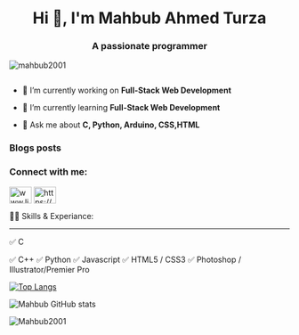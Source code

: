 <h1 align="center">Hi 👋, I'm Mahbub Ahmed Turza</h1>
<h3 align="center">A passionate programmer</h3>

<p align="left"> <img src="https://komarev.com/ghpvc/?username=mahbub2001&label=Profile%20views&color=0e75b6&style=flat" alt="mahbub2001" /> </p>

<!-- <p align="left"> <a href="https://github.com/ryo-ma/github-profile-trophy"><img src="https://github-profile-trophy.vercel.app/?username=mahbub2001" alt="mahbub2001" /></a> </p> -->

<p align="left"> <a href="https://twitter.com/" target="blank"><img src="https://img.shields.io/twitter/follow/?logo=twitter&style=for-the-badge" alt="" /></a> </p>

- 🔭 I’m currently working on **Full-Stack Web Development**

- 🌱 I’m currently learning **Full-Stack Web Development**

- 💬 Ask me about **C, Python, Arduino, CSS,HTML**

### Blogs posts
<!-- BLOG-POST-LIST:START -->
<!-- BLOG-POST-LIST:END -->

<h3 align="left">Connect with me:</h3>
<p align="left">
<!-- <a href="https://dev.to/mahbub2001" target="blank"><img align="center" src="https://raw.githubusercontent.com/rahuldkjain/github-profile-readme-generator/master/src/images/icons/Social/devto.svg" alt="mahbub2001" height="30" width="40" /></a> -->
<a href="https://linkedin.com/in/www.linkedin.com/in/mahbub-ahmed-turza" target="blank"><img align="center" src="https://raw.githubusercontent.com/rahuldkjain/github-profile-readme-generator/master/src/images/icons/Social/linked-in-alt.svg" alt="www.linkedin.com/in/mahbub-ahmed-turza" height="30" width="40" /></a>
<a href="https://fb.com/https://web.facebook.com/profile.php?id=100076033624420" target="blank"><img align="center" src="https://raw.githubusercontent.com/rahuldkjain/github-profile-readme-generator/master/src/images/icons/Social/facebook.svg" alt="https://web.facebook.com/profile.php?id=100076033624420" height="30" width="40" /></a>
</p>

👨‍💻 Skills & Experiance:
<hr>
<p>✅ C</p>
✅ C++
✅ Python
✅ Javascript
✅ HTML5 / CSS3 
✅ Photoshop / Illustrator/Premier Pro
 

[![Top Langs](https://github-readme-stats.vercel.app/api/top-langs/?username=Mahbub2001&theme=tokyonight)](https://github.com/Mahbub2001/github-readme-stats)

![Mahbub GitHub stats](https://github-readme-stats.vercel.app/api?username=Mahbub2001&theme=tokyonight&show_icons=true)

<p><img align="center" src="https://github-readme-streak-stats.herokuapp.com/?user=Mahbub2001&theme=tokyonight" alt="Mahbub2001" /></p>



